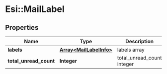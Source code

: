 # Esi::MailLabel

## Properties
Name | Type | Description | Notes
------------ | ------------- | ------------- | -------------
**labels** | [**Array&lt;MailLabelInfo&gt;**](MailLabelInfo.md) | labels array | [optional] 
**total_unread_count** | **Integer** | total_unread_count integer | [optional] 


